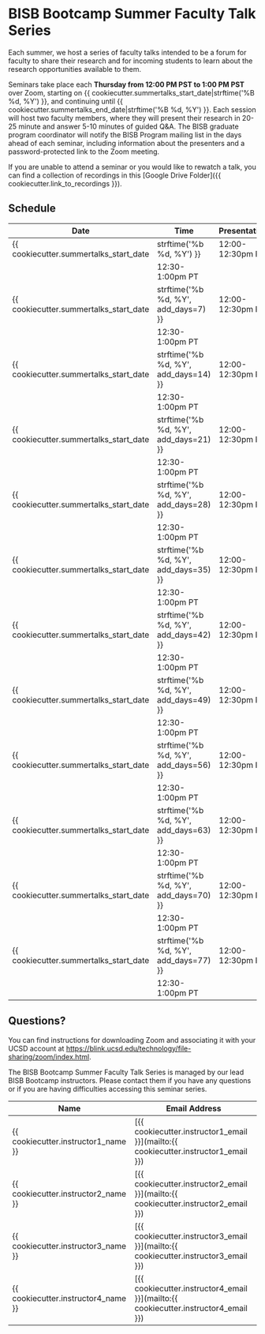 # BISB Bootcamp Summer Faculty Talk Series

Each summer, we host a series of faculty talks intended to be a forum for faculty to share their research and for incoming students to learn about the research opportunities available to them.

Seminars take place each **Thursday from 12:00 PM PST to 1:00 PM PST** over Zoom, starting on {{ cookiecutter.summertalks_start_date|strftime('%B %d, %Y') }}, and continuing until {{ cookiecutter.summertalks_end_date|strftime('%B %d, %Y') }}. Each session will host two faculty members, where they will present their research in 20-25 minute and answer 5-10 minutes of guided Q&A. The BISB graduate program coordinator will notify the BISB Program mailing list in the days ahead of each seminar, including information about the presenters and a password-protected link to the Zoom meeting.

If you are unable to attend a seminar or you would like to rewatch a talk, you can find a collection of recordings in this [Google Drive Folder]({{ cookiecutter.link_to_recordings }}).

## Schedule

| Date                                                                         | Time              | Presentations                              |
| --------------------------------------------------------------------------   | -------           | ------------------------------------------ |
| {{ cookiecutter.summertalks_start_date|strftime('%b %d, %Y') }}              | 12:00-12:30pm PT  | {*title here*}<br>{speaker here}           |
|                                                                              | 12:30-1:00pm PT   |                                            |
| {{ cookiecutter.summertalks_start_date|strftime('%b %d, %Y', add_days=7) }}  | 12:00-12:30pm PT  |                                            |
|                                                                              | 12:30-1:00pm PT   |                                            |
| {{ cookiecutter.summertalks_start_date|strftime('%b %d, %Y', add_days=14) }} | 12:00-12:30pm PT  |                                            |
|                                                                              | 12:30-1:00pm PT   |                                            |
| {{ cookiecutter.summertalks_start_date|strftime('%b %d, %Y', add_days=21) }} | 12:00-12:30pm PT  |                                            |
|                                                                              | 12:30-1:00pm PT   |                                            |
| {{ cookiecutter.summertalks_start_date|strftime('%b %d, %Y', add_days=28) }} | 12:00-12:30pm PT  |                                            |
|                                                                              | 12:30-1:00pm PT   |                                            |
| {{ cookiecutter.summertalks_start_date|strftime('%b %d, %Y', add_days=35) }} | 12:00-12:30pm PT  |                                            |
|                                                                              | 12:30-1:00pm PT   |                                            |
| {{ cookiecutter.summertalks_start_date|strftime('%b %d, %Y', add_days=42) }} | 12:00-12:30pm PT  |                                            |
|                                                                              | 12:30-1:00pm PT   |                                            |
| {{ cookiecutter.summertalks_start_date|strftime('%b %d, %Y', add_days=49) }} | 12:00-12:30pm PT  |                                            |
|                                                                              | 12:30-1:00pm PT   |                                            |
| {{ cookiecutter.summertalks_start_date|strftime('%b %d, %Y', add_days=56) }} | 12:00-12:30pm PT  |                                            |
|                                                                              | 12:30-1:00pm PT   |                                            |
| {{ cookiecutter.summertalks_start_date|strftime('%b %d, %Y', add_days=63) }} | 12:00-12:30pm PT  |                                            |
|                                                                              | 12:30-1:00pm PT   |                                            |
| {{ cookiecutter.summertalks_start_date|strftime('%b %d, %Y', add_days=70) }} | 12:00-12:30pm PT  |                                            |
|                                                                              | 12:30-1:00pm PT   |                                            |
| {{ cookiecutter.summertalks_start_date|strftime('%b %d, %Y', add_days=77) }} | 12:00-12:30pm PT  |                                            |
|                                                                              | 12:30-1:00pm PT   |                                            |

## Questions?

You can find instructions for downloading Zoom and associating it with your UCSD account at https://blink.ucsd.edu/technology/file-sharing/zoom/index.html.

The BISB Bootcamp Summer Faculty Talk Series is managed by our lead BISB Bootcamp instructors. Please contact them if you have any questions or if you are having difficulties accessing this seminar series.

| Name                                | Email Address                                                                       |
| ----------------------------------- | -----------------------------------                                                 |
| {{ cookiecutter.instructor1_name }} | [{{ cookiecutter.instructor1_email }}](mailto:{{ cookiecutter.instructor1_email }}) |
| {{ cookiecutter.instructor2_name }} | [{{ cookiecutter.instructor2_email }}](mailto:{{ cookiecutter.instructor2_email }}) |
| {{ cookiecutter.instructor3_name }} | [{{ cookiecutter.instructor3_email }}](mailto:{{ cookiecutter.instructor3_email }}) |
| {{ cookiecutter.instructor4_name }} | [{{ cookiecutter.instructor4_email }}](mailto:{{ cookiecutter.instructor4_email }}) |
